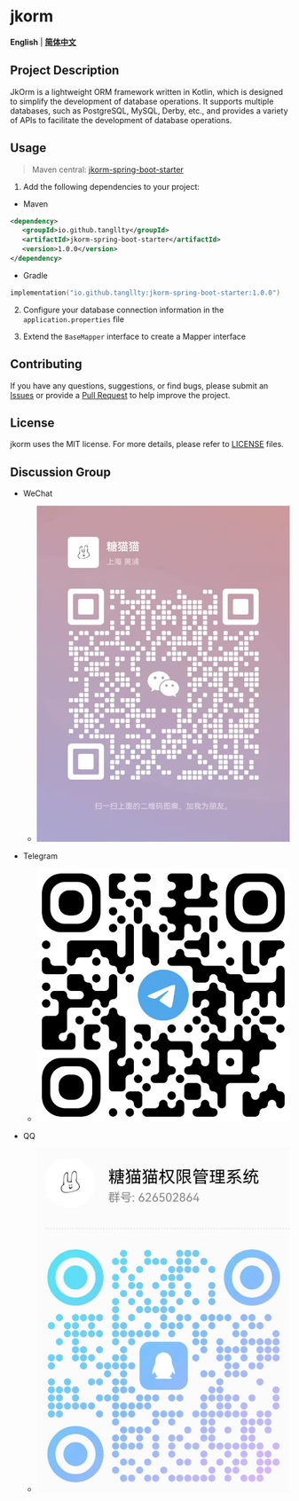 # jkorm

**English** | [**简体中文**](./README.zh.md)

## Project Description

JkOrm is a lightweight ORM framework written in Kotlin, which is designed to simplify the development of database operations. It supports multiple databases, such as PostgreSQL, MySQL, Derby, etc., and provides a variety of APIs to facilitate the development of database operations.

## Usage

 > Maven central: [jkorm-spring-boot-starter](https://central.sonatype.com/artifact/io.github.tangllty/jkorm-spring-boot-starter)

 1. Add the following dependencies to your project:

* Maven

```xml
<dependency>
   <groupId>io.github.tangllty</groupId>
   <artifactId>jkorm-spring-boot-starter</artifactId>
   <version>1.0.0</version>
</dependency>
```

* Gradle

```kts
implementation("io.github.tangllty:jkorm-spring-boot-starter:1.0.0")
```

 2. Configure your database connection information in the `application.properties` file

 3. Extend the `BaseMapper` interface to create a Mapper interface

## Contributing

If you have any questions, suggestions, or find bugs, please submit an [Issues](https://github.com/tangllty/jkorm/issues/new) or provide a [Pull Request](https://github.com/tangllty/jkorm/pull/new) to help improve the project.

## License

jkorm uses the MIT license. For more details, please refer to [LICENSE](https://github.com/tangllty/jkorm/blob/master/LICENSE) files.

## Discussion Group

- WeChat

    - ![WeChat](https://github.com/tangllty/tang-docs/raw/master/docs/public/wechat.png)
- Telegram

    - ![Telegram](https://github.com/tangllty/tang-docs/raw/master/docs/public/telegram.png)
- QQ

    - ![QQ](https://github.com/tangllty/tang-docs/raw/master/docs/public/qq.png)
